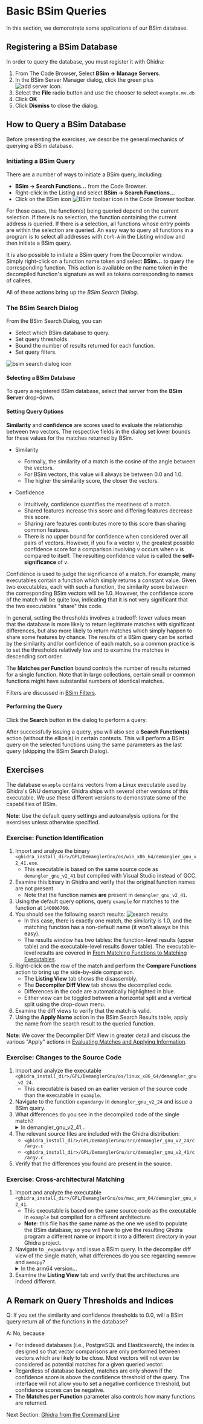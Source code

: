 # Basic BSim Queries 

In this section, we demonstrate some applications of our BSim database.

## Registering a BSim Database

In order to query the database, you must register it with Ghidra: 

1. From The Code Browser, Select **BSim -> Manage Servers**.
1. In the BSim Server Manager dialog, click the green plus ![add server icon](images/Plus2.png).
1. Select the **File** radio button and use the chooser to select ``example.mv.db``
1. Click **OK**
1. Click **Dismiss** to close the dialog.
 
## How to Query a BSim Database

Before presenting the exercises, we describe the general mechanics of querying a BSim database.

### Initiating a BSim Query

There are a number of ways to initiate a BSim query, including: 

- **BSim -> Search Functions...** from the Code Browser.
- Right-click in the Listing and select **BSim -> Search Functions...**
- Click on the BSim icon ![BSim toolbar icon](images/preferences-web-browser-shortcuts.png) in the Code Browser toolbar.

For these cases, the function(s) being queried depend on the current selection.
If there is no selection, the function containing the current address is queried.
If there is a selection, all functions whose entry points are within the selection are queried.
An easy way to query all functions in a program is to select all addresses with ``Ctrl-A`` in the Listing window and then initiate a BSim query.

It is also possible to initiate a BSim query from the Decompiler window. 
Simply right-click on a function name token and select **BSim...** to query the corresponding function.
This action is available on the name token in the decompiled function's signature as well as tokens corresponding to names of callees.

All of these actions bring up the *BSim Search Dialog*.
  
### The BSim Search Dialog

From the BSim Search Dialog, you can 

- Select which BSim database to query.
- Set query thresholds.
- Bound the number of results returned for each function.
- Set query filters.

![bsim search dialog icon](images/bsim_search_dialog.png)

#### Selecting a BSim Database

To query a registered BSim database, select that server from the **BSim Server** drop-down.
  
#### Setting Query Options

**Similarity** and **confidence** are scores used to evaluate the relationship between two vectors.
The respective fields in the dialog set lower bounds for these values for the matches returned by BSim.

- Similarity
    - Formally, the similarity of a match is the cosine of the angle between the vectors.
    - For BSim vectors, this value will always be between 0.0 and 1.0.  
    - The higher the similarity score, the closer the vectors.  
   
- Confidence
    - Intuitively, confidence quantifies the meatiness of a match.
    - Shared features increase this score and differing features decrease this score.
    - Sharing rare features contributes more to this score than sharing common features. 
    - There is no upper bound for confidence when considered over all pairs of vectors.
    However, if you fix a vector *v*, the greatest possible confidence score for a comparison involving *v* occurs when *v* is compared to itself.
    The resulting confidence value is called the **self-significance** of *v*.
    
Confidence is used to judge the significance of a match.
For example, many executables contain a function which simply returns a constant value.
Given two executables, each with such a function, the similarity score between the corresponding BSim vectors will be 1.0. 
However, the confidence score of the match will be quite low, indicating that it is not very significant that the two executables "share" this code.

In general, setting the thresholds involves a tradeoff: lower values mean that the database is more likely to return legitimate matches with significant differences, but also more likely to return matches which simply happen to share some features by chance.
The results of a BSim query can be sorted by the similarity and/or confidence of each match, so a common practice is to set the thresholds relatively low and to examine the matches in descending sort order.

The **Matches per Function** bound controls the number of results returned for a single function.
Note that in large collections, certain small or common functions might have substantial numbers of identical matches.

Filters are discussed in [BSim Filters](BSimTutorial_Filters.md).

#### Performing the Query    

Click the **Search** button in the dialog to perform a query.
    
After successfully issuing a query, you will also see a **Search Function(s)** action (without the ellipsis) in certain contexts.
This will perform a BSim query on the selected functions using the same parameters as the last query (skipping the BSim Search Dialog).

## Exercises

The database ``example`` contains vectors from a Linux executable used by Ghidra's GNU demangler.
Ghidra ships with several other versions of this executable. 
We use these different versions to demonstrate some of the capabilities of BSim.

**Note**: Use the default query settings and autoanalysis options for the exercises unless otherwise specified.

### Exercise: Function Identification

1. Import and analyze the binary ``<ghidra_install_dir>/GPL/DemanglerGnu/os/win_x86_64/demangler_gnu_v2_41.exe``.  
    - This executable is based on the same source code as ``demangler_gnu_v2_41`` but compiled with Visual Studio instead of GCC.
1. Examine this binary in Ghidra and verify that the original function names are not present.
    - Note that the function names **are** present in ``demangler_gnu_v2_41``. 
1. Using the default query options, query `example` for matches to the function at ``140006760``. 
1. You should see the following search results:
    ![search results](images/basic_query.png)
    - In this case, there is exactly one match, the similarity is 1.0, and the matching function has a non-default name (it won't always be this easy).
    - The results window has two tables: the function-level results (upper table) and the executable-level results (lower table). 
    The executable-level results are covered in [From Matching Functions to Matching Executables](BSimTutorial_Exe_Results.md).
1. Right-click on the row of the match and perform the **Compare Functions** action to bring up the side-by-side comparison. 
    - The **Listing View** tab shows the disassembly.
    - The **Decompiler Diff View** tab shows the decompiled code.
    - Differences in the code are automatically highlighted in blue.
    - Either view can be toggled between a horizontal split and a vertical split using the drop-down menu. 
1. Examine the diff views to verify that the match is valid.
1. Using the **Apply Name** action in the BSim Search Results table, apply the name from the search result to the queried function.

**Note**: We cover the Decompiler Diff View in greater detail and discuss the various "Apply" actions in [Evaluating Matches and Applying Information](BSimTutorial_Evaluating_Matches.md).

### Exercise: Changes to the Source Code

1. Import and analyze the executable ``<ghidra_install_dir>/GPL/DemanglerGnu/os/linux_x86_64/demangler_gnu_v2_24``.  
    - This executable is based on an earlier version of the source code than the executable in ``example``.
1. Navigate to the function ``expandargv`` in ``demangler_gnu_v2_24`` and issue a BSim query. 
1. What differences do you see in the decompiled code of the single match?
    <details><summary>In demangler_gnu_v2_41...</summary> The main differences are that call to dupargv is now in an if clause (and decompiler creates a related local variable) and there are two additional calls to free. </details>
1. The relevant source files are included with the Ghidra distribution:
    - ``<ghidra_install_dir>/GPL/DemanglerGnu/src/demangler_gnu_v2_24/c/argv.c``
    - ``<ghidra_install_dir>/GPL/DemanglerGnu/src/demangler_gnu_v2_41/c/argv.c``
1. Verify that the differences you found are present in the source.
 
### Exercise: Cross-architectural Matching

1. Import and analyze the executable 
``<ghidra_install_dir>/GPL/DemanglerGnu/os/mac_arm_64/demangler_gnu_v2_41``.  
    - This executable is based on the same source code as the executable in `example` but compiled for a different architecture.
    - **Note**: this file has the same name as the one we used to populate the BSim database, so you will have to give the resulting Ghidra program a different name or import it into a different directory in your Ghidra project.
1. Navigate to ``_expandargv`` and issue a BSim query.
In the decompiler diff view of the single match, what differences do you see regarding ``memmove`` and ``memcpy``?
   <details><summary>In the arm64 version...</summary> In the arm64_version, the compiler replaced these functions with __memmove_chk and __memcpy_chk.  The __chk versions have an extra parameter related to preventing buffer overflows. Neither the names nor the bodies of callees are incorporated into BSim signatures, but the arguments of a call are, so this change partly explains why the BSim vectors are not identical.</details>
1. Examine the **Listing View** tab and verify that the architectures are indeed different.


## A Remark on Query Thresholds and Indices
 
Q: If you set the similarity and confidence thresholds to 0.0, will a BSim query return all of the functions in the database?

A: No, because
- For indexed databases (i.e., PostgreSQL and Elasticsearch), the index is designed so that vector comparisons are only performed between vectors which are likely to be close. 
Most vectors will not even be considered as potential matches for a given queried vector.
- Regardless of database backed, matches are only shown if the confidence score is above the confidence threshold of the query.
The interface will not allow you to set a negative confidence threshold, but confidence scores can be negative. 
- The **Matches per Function** parameter also controls how many functions are returned.

Next Section: [Ghidra from the Command Line](BSimTutorial_Ghidra_Command_Line.md)

